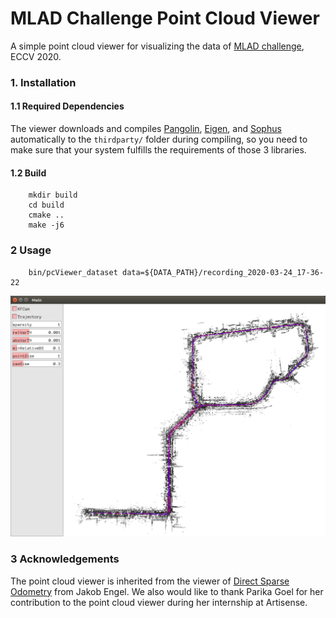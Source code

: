 # MLAD Challenge Point Cloud Viewer
A simple point cloud viewer for visualizing the data of [MLAD challenge](https://sites.google.com/view/mlad-eccv2020/challenge), ECCV 2020.

### 1. Installation

#### 1.1 Required Dependencies

The viewer downloads and compiles [Pangolin](https://github.com/stevenlovegrove/Pangolin), [Eigen](http://eigen.tuxfamily.org/index.php?title=Main_Page), and [Sophus](https://github.com/strasdat/Sophus) automatically to the `thirdparty/` folder during compiling, so you need to make sure that your system fulfills the requirements of those 3 libraries.

#### 1.2 Build

		mkdir build
		cd build
		cmake ..
		make -j6

### 2 Usage

		bin/pcViewer_dataset data=${DATA_PATH}/recording_2020-03-24_17-36-22

![viewer](doc/img.png)

### 3 Acknowledgements
The point cloud viewer is inherited from the viewer of [Direct Sparse Odometry](https://github.com/JakobEngel/dso) from Jakob Engel. We also would like to thank Parika Goel for her contribution to the point cloud viewer during her internship at Artisense. 